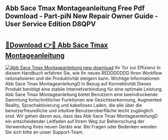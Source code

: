 ## Abb Sace Tmax Montageanleitung Free Pdf Download - Part-piN New Repair Owner Guide - User Service Edition D8QPV

# <h2><a href="http://df7pr1.blite.top/?on=Abb+Sace+Tmax+Montageanleitung">🔗Download 👉🔴 Abb Sace Tmax Montageanleitung</a></h2>

[![Abb Sace Tmax Montageanleitung new download](https://i.imgur.com/lujVjoI.png)](http://df7pr1.blite.top/?on=Abb+Sace+Tmax+Montageanleitung)
Ihr Tor zur Effizienz In diesem Handbuch erfahren Sie, wie Ihr neues REDDDDDDD Ihren Workflow rationalisieren und die Produktivität steigern kann. Wichtige Informationen Abb Sace Tmax MontageanleitungD In Bezug auf Konnektivität Dieses Produkt benötigt eine stabile Internetverbindung für eine optimale Leistung. Abb Sace Tmax Montageanleitung bietet Benutzern eine beeindruckende Sammlung fortschrittlicher Funktionen wie Gesichtserkennung, Augmented Reality, Sprachaktivierung und kabelloses Laden, die alle über die benutzerfreundliche und intuitive Benutzeroberfläche leicht zugänglich sind. Wir gehen davon aus, dass das Abb Sace Tmax MontageanleitungD ein entscheidender Leitfaden auf Ihrem Weg zur Beherrschung der Verwendung Ihres neuen Geräts war. Bei Fragen oder Bedenken wenden Sie sich bitte an unser Support-Team.
